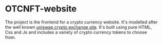 # OTCNFT-website

The project is the frontend for a crypto currency website. It's modelled after the well known [uniswap crypto exchange site](https://app.uniswap.org/#/swap?chain=mainnet).
It's built using pure HTML, Css and Js and includes a variety of crypto currency tokens to choose from.
